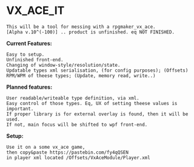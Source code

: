 # VX_ACE_IT
	This will be a tool for messing with a rpgmaker_vx_ace.
	[Alpha v.10^(-100)] .. product is unfinished. eq NOT FINISHED.

**Current Features:**

	Easy to setup.
	Unfinished front-end.
	Changing of window-style/resolution/state.
	Updatable types xml serialisation, (for config purposes); (Offsets)
	RPM/WPM of theese types; (Update, memory read, write..)

**Planned features:**

	User readable/writeable type definition, via xml.
	Easy control of those types. Eq, UX of setting theese values is important.
	If proper library is for external overlay is found, then it will be used.
	If not, main focus will be shifted to wpf front-end.
**Setup:**

	Use it on a some vx_ace game,
	then copy&paste https://pastebin.com/fy4qQSEN
	in player xml located /Offsets/VxAceModule/Player.xml

